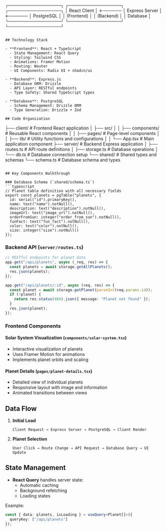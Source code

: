 ┌─────────────────┐         ┌─────────────────┐         ┌─────────────────┐
│   React Client  │ ←────── │  Express Server │ ←────── │   PostgreSQL    │
│   (Frontend)    │         │   (Backend)     │         │   Database      │
└─────────────────┘         └─────────────────┘         └─────────────────┘
```

## Technology Stack

- **Frontend**: React + TypeScript
  - State Management: React Query
  - Styling: Tailwind CSS
  - Animations: Framer Motion
  - Routing: Wouter
  - UI Components: Radix UI + shadcn/ui

- **Backend**: Express.js
  - Database ORM: Drizzle
  - API Layer: RESTful endpoints
  - Type Safety: Shared TypeScript types

- **Database**: PostgreSQL
  - Schema Management: Drizzle ORM
  - Type Generation: Drizzle + Zod

## Code Organization

```
├── client/                 # Frontend React application
│   ├── src/
│   │   ├── components/    # Reusable React components
│   │   ├── pages/        # Page-level components
│   │   ├── lib/          # Utility functions and configurations
│   │   └── App.tsx       # Main application component
├── server/                # Backend Express application
│   ├── routes.ts         # API route definitions
│   ├── storage.ts        # Database operations
│   └── db.ts            # Database connection setup
└── shared/               # Shared types and schemas
    └── schema.ts        # Database schema and types
```

## Key Components Walkthrough

### Database Schema (`shared/schema.ts`)
```typescript
// Planet table definition with all necessary fields
export const planets = pgTable("planets", {
  id: serial("id").primaryKey(),
  name: text("name").notNull(),
  description: text("description").notNull(),
  imageUrl: text("image_url").notNull(),
  orderFromSun: integer("order_from_sun").notNull(),
  funFact: text("fun_fact").notNull(),
  color: text("color").notNull(),
  size: integer("size").notNull()
});
```

### Backend API (`server/routes.ts`)
```typescript
// RESTful endpoints for planet data
app.get("/api/planets", async (_req, res) => {
  const planets = await storage.getAllPlanets();
  res.json(planets);
});

app.get("/api/planets/:id", async (req, res) => {
  const planet = await storage.getPlanet(parseInt(req.params.id));
  if (!planet) {
    return res.status(404).json({ message: "Planet not found" });
  }
  res.json(planet);
});
```

### Frontend Components

#### Solar System Visualization (`components/solar-system.tsx`)
- Interactive visualization of planets
- Uses Framer Motion for animations
- Implements planet orbits and scaling

#### Planet Details (`pages/planet-details.tsx`)
- Detailed view of individual planets
- Responsive layout with image and information
- Animated transitions between views

## Data Flow

1. **Initial Load**
   ```
   Client Request → Express Server → PostgreSQL → Client Render
   ```

2. **Planet Selection**
   ```
   User Click → Route Change → API Request → Database Query → UI Update
   ```

## State Management

- **React Query** handles server state:
  - Automatic caching
  - Background refetching
  - Loading states

Example:
```typescript
const { data: planets, isLoading } = useQuery<Planet[]>({
  queryKey: ["/api/planets"]
});